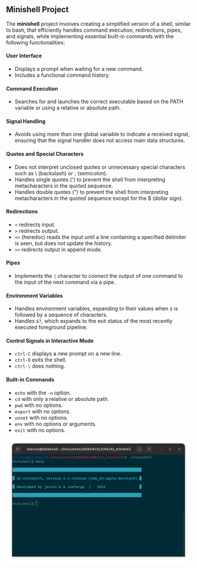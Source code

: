 ## Minishell Project

The **minishell** project involves creating a simplified version of a shell, similar to bash, that efficiently handles command execution, redirections, pipes, and signals, while implementing essential built-in commands with the following functionalities:

#### User Interface
- Displays a prompt when waiting for a new command.
- Includes a functional command history.

#### Command Execution
- Searches for and launches the correct executable based on the PATH variable or using a relative or absolute path.

#### Signal Handling
- Avoids using more than one global variable to indicate a received signal, ensuring that the signal handler does not access main data structures.

#### Quotes and Special Characters
- Does not interpret unclosed quotes or unnecessary special characters such as \ (backslash) or ; (semicolon).
- Handles single quotes (') to prevent the shell from interpreting metacharacters in the quoted sequence.
- Handles double quotes (") to prevent the shell from interpreting metacharacters in the quoted sequence except for the $ (dollar sign).

#### Redirections
- `<` redirects input.
- `>` redirects output.
- `<<` (heredoc) reads the input until a line containing a specified delimiter is seen, but does not update the history.
- `>>` redirects output in append mode.

#### Pipes
- Implements the `|` character to connect the output of one command to the input of the next command via a pipe.

#### Environment Variables
- Handles environment variables, expanding to their values when `$` is followed by a sequence of characters.
- Handles `$?`, which expands to the exit status of the most recently executed foreground pipeline.

#### Control Signals in Interactive Mode
- `ctrl-C` displays a new prompt on a new line.
- `ctrl-D` exits the shell.
- `ctrl-\` does nothing.

#### Built-in Commands
- `echo` with the `-n` option.
- `cd` with only a relative or absolute path.
- `pwd` with no options.
- `export` with no options.
- `unset` with no options.
- `env` with no options or arguments.
- `exit` with no options.


![game](https://raw.githubusercontent.com/xilen0x/xilen0x/master/images_x_repos/help_msg.png)